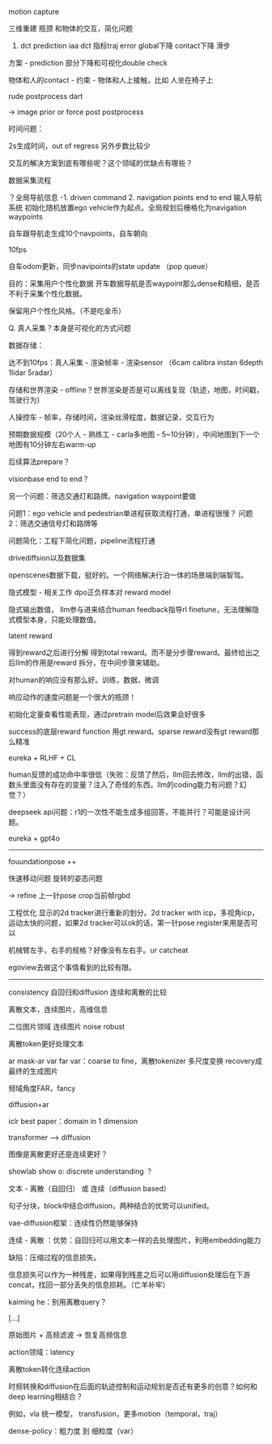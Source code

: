 motion capture

三维重建 瓶颈 和物体的交互，简化问题

1. dct prediction iaa dct
指标traj error global下降 contact下降 滑步

方案 - prediction 部分下降和可视化double check

物体和人的contact - 约束 - 物体和人上接触，比如 人坐在椅子上

rude postprocess
dart

-> image prior or force post postprocess

时间问题：

2s生成时间，out of regress 另外步数比较少

交互的解决方案到底有哪些呢？这个领域的优缺点有哪些？

数据采集流程

？全局导航信息 -1. driven command 2. navigation points
end to end 输入导航系统
初始化随机放置ego vehicle作为起点。全局规划后栅格化为navigation waypoints

自车跟导航走生成10个navpoints，自车朝向

10fps

自车odom更新，同步navipoints的state update （pop queue）

目的：采集用户个性化数据
开车数据导航是否waypoint那么dense和精细，是否不利于采集个性化数据。

保留用户个性化风格。（不是吃金币）

Q. 真人采集？本身是可视化的方式问题

数据存储：

达不到10fps：真人采集 - 渲染帧率 - 渲染sensor （6cam calibra instan 6depth 1lidar 5radar）

存储和世界渲染 - offline？世界渲染是否是可以离线复现（轨迹，地图，时间戳，驾驶行为）

人操控车 - 帧率，存储时间，渲染丝滑程度，数据记录，交互行为

预期数据规模（20个人 - 熟练工 - carla多地图 - 5~10分钟），中间地图到下一个地图有10分钟左右warm-up

后续算法prepare？

visionbase end to end？

另一个问题：筛选交通灯和路牌。navigation waypoint要做

问题1：ego vehicle and pedestrian单进程获取流程打通，单进程很慢？
问题2：筛选交通信号灯和路牌等

问题简化：工程下简化问题，pipeline流程打通

drivediffsion以及数据集

openscenes数据下载，挺好的。一个网络解决行泊一体的场景端到端智驾。

隐式模型 - 相关工作 dpo正负样本对 reward model

隐式输出数值， llm参与进来结合human feedback指导rl finetune，无法理解隐式模型本身，只能处理数值。

latent reward

得到reward之后进行分解 得到total reward。而不是分步骤reward。最终给出之后llm的作用是reward 拆分，在中间步骤来辅助。

对human的响应没有那么好。训练，数据，微调

响应动作的速度问题是一个很大的瓶颈！

初始化定量查看性能表现，通过pretrain model后效果会好很多

success的底层reward function 用gt reward。sparse reward没有gt reward那么精准

eureka + RLHF + CL

human反馈的成功命中率很低（失败：反馈了然后，llm回去修改，llm的出错，函数头里面没有存在的变量？注入了奇怪的东西，llm的coding能力有问题？幻觉？）

deepseek api问题：r1的一次性不能生成多组回答，不能并行？可能是设计问题。

eureka + gpt4o

--------
fouundationpose ++

快速移动问题
旋转的姿态问题

-> refine 上一针pose crop当前帧rgbd

工程优化 显示的2d tracker进行重新的划分。2d tracker with icp，多视角icp，运动太快的问题，如果2d tracker可以ok的话，第一针pose register来用是否可以

机械臂左手，右手的规格？好像没有左右手。ur catcheat

egoview去做这个事情看到的比较有限。

-----
consistency 自回归和diffusion
连续和离散的比较

离散文本，连续图片，高维信息

二位图片领域 连续图片 noise robust

离散token更好处理文本

ar mask-ar var far
var：coarse to fine，离散tokenizer 多尺度变换 recovery成最终的生成图片

频域角度FAR，fancy

diffusion+ar

iclr best paper：domain in 1 dimension

transformer --> diffusion

图像是离散更好还是连续更好？

showlab show o: discrete understanding ？

文本 - 离散（自回归） 或 连续（diffusion based）

句子分块，block中结合diffusion，两种结合的优势可以unified。

vae-diffusion框架：连续性仍然能够保持

连续 - 离散 ：优势：自回归可以用文本一样的去处理图片，利用embedding能力

缺陷：压缩过程的信息损失。

信息损失可以作为一种残差，如果得到残差之后可以用diffusion处理后在下游concat，找回一部分丢失的信息损耗。（亡羊补牢）

kaiming he：别用离散query？

[...]

原始图片 + 高频滤波 -> 恢复高频信息

action领域：latency

离散token转化连续action

时频转换和diffusion在后面的轨迹控制和运动规划是否还有更多的创意？如何和deep learning相结合？

例如，vla 统一模型， transfusion，更多motion（temporal，traj）

dense-policy：粗力度 到 细粒度（var）

